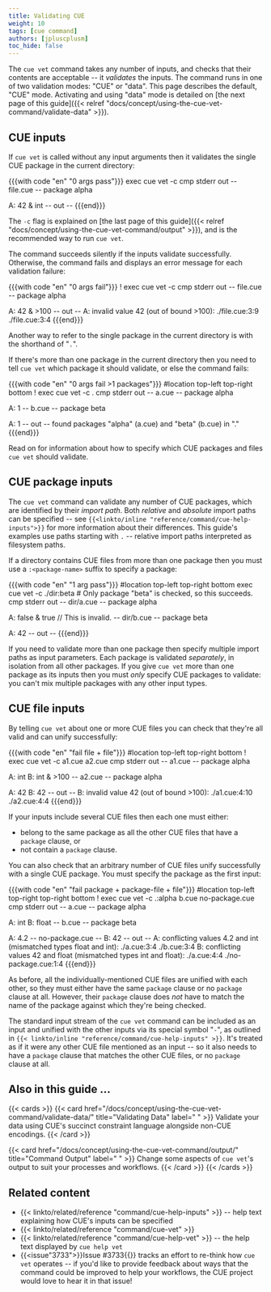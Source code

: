 ```yaml
---
title: Validating CUE
weight: 10
tags: [cue command]
authors: [jpluscplusm]
toc_hide: false
---
```


The `cue vet` command takes any number of inputs, and checks that their
contents are acceptable -- it *validates* the inputs.
The command runs in one of two validation modes: "CUE" or "data".
This page describes the default, "CUE" mode.
Activating and using "data" mode is detailed on
[the next page of this guide]({{< relref "docs/concept/using-the-cue-vet-command/validate-data" >}}).

## CUE inputs

If `cue vet` is called without any input arguments then it validates the single
CUE package in the current directory:

{{{with code "en" "0 args pass"}}}
exec cue vet -c
cmp stderr out
-- file.cue --
package alpha

A: 42 & int
-- out --
{{{end}}}

The `-c` flag is explained on [the last page of this guide]({{< relref "docs/concept/using-the-cue-vet-command/output" >}}),
and is the recommended way to run `cue vet`.

The command succeeds silently if the inputs validate successfully.
Otherwise, the command fails and displays an error message for each validation failure:

{{{with code "en" "0 args fail"}}}
! exec cue vet -c
cmp stderr out
-- file.cue --
package alpha

A: 42 & >100
-- out --
A: invalid value 42 (out of bound >100):
    ./file.cue:3:9
    ./file.cue:3:4
{{{end}}}

Another way to refer to the single package in the current directory is with the
shorthand of "`.`".

If there's more than one package in the current directory then you need to tell
`cue vet` which package it should validate, or else the command fails:

{{{with code "en" "0 args fail >1 packages"}}}
#location top-left top-right bottom
! exec cue vet -c .
cmp stderr out
-- a.cue --
package alpha

A: 1
-- b.cue --
package beta

A: 1
-- out --
found packages "alpha" (a.cue) and "beta" (b.cue) in "."
{{{end}}}

Read on for information about how to specify which CUE packages and files `cue
vet` should validate.

## CUE package inputs

The `cue vet` command can validate any number of CUE packages, which are
identified by their *import path*.
Both *relative* and *absolute* import paths can be specified -- see
`{{<linkto/inline "reference/command/cue-help-inputs">}}` for more information
about their differences. This guide's examples use paths starting with `.`
-- relative import paths interpreted as filesystem paths.

If a directory contains CUE files from more than one package
then you must use a `:<package-name>` suffix to specify a package:

{{{with code "en" "1 arg pass"}}}
#location top-left top-right bottom
exec cue vet -c ./dir:beta # Only package "beta" is checked, so this succeeds.
cmp stderr out
-- dir/a.cue --
package alpha

A: false & true // This is invalid.
-- dir/b.cue --
package beta

A: 42
-- out --
{{{end}}}

If you need to validate more than one package then specify multiple import
paths as input parameters. Each package is validated *separately*, in isolation
from all other packages. If you give `cue vet` more than one package as its
inputs then you must *only* specify CUE packages to validate: you can't mix
multiple packages with any other input types.

## CUE file inputs

By telling `cue vet` about one or more CUE files you can check that they're all
valid and can unify successfully:

{{{with code "en" "fail file + file"}}}
#location top-left top-right bottom
! exec cue vet -c a1.cue a2.cue
cmp stderr out
-- a1.cue --
package alpha

A: int
B: int & >100
-- a2.cue --
package alpha

A: 42
B: 42
-- out --
B: invalid value 42 (out of bound >100):
    ./a1.cue:4:10
    ./a2.cue:4:4
{{{end}}}

If your inputs include several CUE files then each one must either:
- belong to the same package as all the other CUE files that have a `package` clause, or
- not contain a `package` clause.

You can also check that an arbitrary number of CUE files unify successfully
with a single CUE package.
You must specify the package as the first input:

{{{with code "en" "fail package + package-file + file"}}}
#location top-left top-right top-right bottom
! exec cue vet -c .:alpha b.cue no-package.cue
cmp stderr out
-- a.cue --
package alpha

A: int
B: float
-- b.cue --
package beta

A: 4.2
-- no-package.cue --
B: 42
-- out --
A: conflicting values 4.2 and int (mismatched types float and int):
    ./a.cue:3:4
    ./b.cue:3:4
B: conflicting values 42 and float (mismatched types int and float):
    ./a.cue:4:4
    ./no-package.cue:1:4
{{{end}}}

As before, all the individually-mentioned CUE files are unified with each
other, so they must either have the same `package` clause or no
`package` clause at all. However, their `package` clause does *not* have to
match the name of the package against which they're being checked.

The standard input stream of the `cue vet` command can be included as an input
and unified with the other inputs via its special symbol "`-`", as outlined in
`{{< linkto/inline "reference/command/cue-help-inputs" >}}`.
It's treated as if it were any other CUE file mentioned as an input --
so it also needs to have a `package` clause that matches the other CUE files,
or no `package` clause at all.

## Also in this guide ...

{{< cards >}}
{{< card href="/docs/concept/using-the-cue-vet-command/validate-data/" title="Validating Data" label=" " >}}
  Validate your data using CUE's succinct constraint language alongside non-CUE encodings.
{{< /card >}}

{{< card href="/docs/concept/using-the-cue-vet-command/output/" title="Command Output" label=" " >}}
  Change some aspects of `cue vet`'s output to suit your processes and workflows.
{{< /card >}}
{{< /cards >}}

## Related content

- {{< linkto/related/reference "command/cue-help-inputs" >}}
  -- help text explaining how CUE's inputs can be specified
- {{< linkto/related/reference "command/cue-vet" >}}
- {{< linkto/related/reference "command/cue-help-vet" >}}
  -- the help text displayed by `cue help vet`
- {{<issue"3733">}}Issue #3733{{</issue>}} tracks an effort to re-think how
  `cue vet` operates -- if you'd like to provide feedback about ways that the
  command could be improved to help your workflows, the CUE project would love
  to hear it in that issue!
